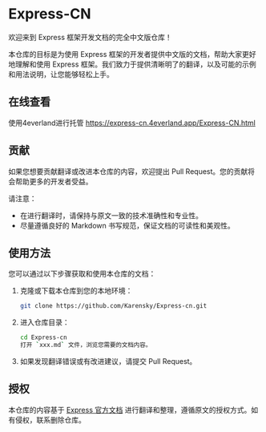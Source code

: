 # Express-CN

欢迎来到 Express 框架开发文档的完全中文版仓库！

本仓库的目标是为使用 Express 框架的开发者提供中文版的文档，帮助大家更好地理解和使用 Express 框架。我们致力于提供清晰明了的翻译，以及可能的示例和用法说明，让您能够轻松上手。

## 在线查看

使用4everland进行托管
https://express-cn.4everland.app/Express-CN.html

## 贡献

如果您想要贡献翻译或改进本仓库的内容，欢迎提出 Pull Request。您的贡献将会帮助更多的开发者受益。

请注意：

- 在进行翻译时，请保持与原文一致的技术准确性和专业性。
- 尽量遵循良好的 Markdown 书写规范，保证文档的可读性和美观性。

## 使用方法

您可以通过以下步骤获取和使用本仓库的文档：

1. 克隆或下载本仓库到您的本地环境：

   ```bash
   git clone https://github.com/Karensky/Express-cn.git
   ```

2. 进入仓库目录：

   ```bash
   cd Express-cn
   打开 `xxx.md` 文件，浏览您需要的文档内容。
   ```

3. 如果发现翻译错误或有改进建议，请提交 Pull Request。

## 授权

本仓库的内容基于 [Express 官方文档](https://expressjs.com/) 进行翻译和整理，遵循原文的授权方式。如有侵权，联系删除仓库。

